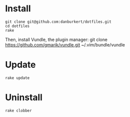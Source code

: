 # Install

    git clone git@github.com:danburkert/dotfiles.git
    cd dotfiles
    rake

Then, install Vundle, the plugin manager:
    git clone https://github.com/gmarik/vundle.git ~/.vim/bundle/vundle

# Update
    rake update

# Uninstall
    rake clobber
